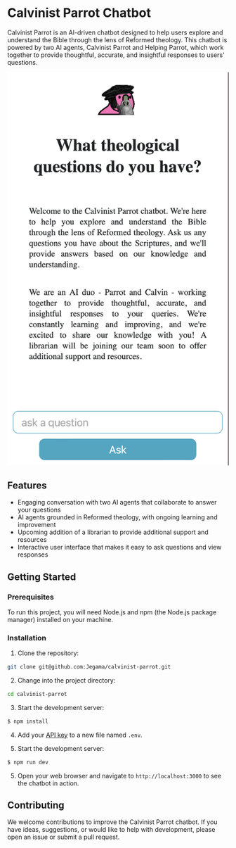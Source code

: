 # Calvinist Parrot Chatbot

Calvinist Parrot is an AI-driven chatbot designed to help users explore and understand the Bible through the lens of Reformed theology. This chatbot is powered by two AI agents, Calvinist Parrot and Helping Parrot, which work together to provide thoughtful, accurate, and insightful responses to users' questions.

![Screenshot](public/screenshot.png)

## Features

- Engaging conversation with two AI agents that collaborate to answer your questions
- AI agents grounded in Reformed theology, with ongoing learning and improvement
- Upcoming addition of a librarian to provide additional support and resources
- Interactive user interface that makes it easy to ask questions and view responses

## Getting Started

### Prerequisites

To run this project, you will need Node.js and npm (the Node.js package manager) installed on your machine.

### Installation

1. Clone the repository:

```bash
git clone git@github.com:Jegama/calvinist-parrot.git
```

2. Change into the project directory:

```bash
cd calvinist-parrot
```

3. Start the development server:

```bash
$ npm install
```

4. Add your [API key](https://platform.openai.com/account/api-keys) to a new file named `.env`.

5. Start the development server:

```bash
$ npm run dev
```

5. Open your web browser and navigate to `http://localhost:3000` to see the chatbot in action.

## Contributing

We welcome contributions to improve the Calvinist Parrot chatbot. If you have ideas, suggestions, or would like to help with development, please open an issue or submit a pull request.


